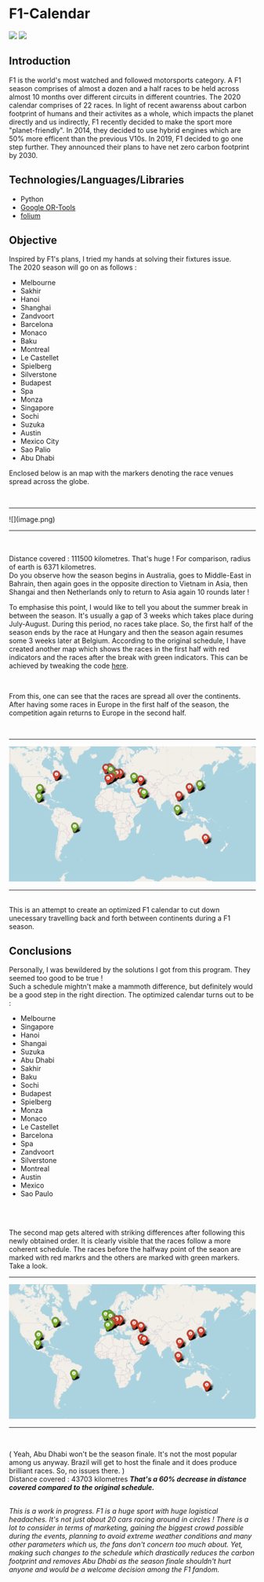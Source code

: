 # F1-Calendar
[![](https://img.shields.io/badge/MADE%20WITH%20-Python-blueviolet)](https://www.python.org)
[![](https://img.shields.io/badge/Maintained%20%3F-Yes-brightgreen)](https://github.com/InvincibleJuggernaut/F1-Calendar)

<h2>Introduction</h2>
F1 is the world's most watched and followed motorsports category. A F1 season comprises of almost a dozen and a half races to be held across almost 10 months over different circuits in different countries. The 2020 calendar comprises of 22 races.
In light of recent awarenss about carbon footprint of humans and their activites as a whole, which impacts the planet directly and us indirectly, F1 recently decided to make the sport more "planet-friendly". In 2014, they decided to use hybrid engines which are 50% more efficent than the previous V10s.
In 2019, F1 decided to go one step further. They announced their plans to have net zero carbon footprint by 2030.

<h2>Technologies/Languages/Libraries</h2>
<ul type="disc">
  <li>Python</li>
  <li><a href="https://developers.google.com/optimization" target="_blank">Google OR-Tools</a></li>
  <li><a href="https://github.com/python-visualization/folium" target="_blank">folium</a></li>
 </ul>

<h2>Objective</h2>
Inspired by F1's plans, I tried my hands at solving their fixtures issue. 
<br>
The 2020 season will go on as follows :<br>

<ul type="disc">
  <li>Melbourne</li>
  <li>Sakhir</li>
  <li>Hanoi</li>
  <li>Shanghai</li>
  <li>Zandvoort</li>
  <li>Barcelona</li>
  <li>Monaco</li>
  <li>Baku</li>
  <li>Montreal</li>
  <li>Le Castellet</li>
  <li>Spielberg</li>
  <li>Silverstone</li>
  <li>Budapest</li>
  <li>Spa</li>
  <li>Monza</li>
  <li>Singapore</li>
  <li>Sochi</li>
  <li>Suzuka</li>
  <li>Austin</li>
  <li>Mexico City</li>
  <li>Sao Palio</li>
  <li>Abu Dhabi</li>
  </ul>

<p>Enclosed below is an map with the markers denoting the race venues spread across the globe.</p>
<br>
<hr>
![](image.png)
<hr>
<br>

  <br>
Distance covered : 111500 kilometres. That's huge ! For comparison, radius of earth is 6371 kilometres.<br>
Do you observe how the season begins in Australia, goes to Middle-East in Bahrain, then again goes in the opposite direction to Vietnam in Asia, then Shangai and then Netherlands only to return to Asia again 10 rounds later !<br>

<p> To emphasise this point, I would like to tell you about the summer break in between the season. It's usually a gap of 3 weeks which takes place during July-August. During this period, no races take place. So, the first half of the season ends by the race at Hungary and then the season again resumes some 3 weeks later at Belgium. According to the original schedule, I have created another map which shows the races in the first half with red indicators and the races after the break with green indicators. This can be achieved by tweaking the code <a href= "plotter.py">here</a>.</p>
<br>
<p>From this, one can see that the races are spread all over the continents. After having some races in Europe in the first half of the season, the competition again returns to Europe in the second half.</p>
<br>
<hr>
<img src="Races before-after the break.PNG">
<hr>
<br>
This is an attempt to create an optimized F1 calendar to cut down unecessary travelling back and forth between continents during a F1 season. 


<h2>Conclusions</h2>
Personally, I was bewildered by the solutions I got from this program. They seemed too good to be true !  <br>
Such a schedule mightn't make a mammoth difference, but definitely would be a good step in the right direction. The optimized calendar turns out to be : <br>
<ul type="disc">
<li>Melbourne</li>
<li>Singapore</li>
<li>Hanoi</li>
<li>Shangai</li>
<li>Suzuka</li>
<li>Abu Dhabi</li>
<li>Sakhir</li>
<li>Baku</li>
<li>Sochi</li>
<li>Budapest</li>
<li>Spielberg</li>
<li>Monza</li>
<li>Monaco</li>
<li>Le Castellet</li>
<li>Barcelona</li>
<li>Spa</li>
<li>Zandvoort</li>
<li>Silverstone</li>
<li>Montreal</li>
<li>Austin</li>
<li>Mexico</li>
<li>Sao Paulo</li>
  </ul>
<br>
<br>
<p> The second map gets altered with striking differences after following this newly obtained order. It is clearly visible that the races follow a more coherent schedule. The races before the halfway point of the seaon are marked with red markrs and the others are marked with green markers. Take a look.
<br>
<hr>
<img src="Improved Races before-after the break.PNG">
<hr>
<br>

( Yeah, Abu Dhabi won't be the season finale. It's not the most popular among us anyway. Brazil will get to host the finale and it does produce brilliant races. So, no issues there. )<br>
Distance covered : 43703 kilometres
<b><i>That's a 60% decrease in distance covered compared to the original schedule.</i></b><br>
<br>

<i>This is a work in progress. F1 is a huge sport with huge logistical headaches. It's not just about 20 cars racing around in circles ! There is a lot to consider in terms of marketing, gaining the biggest crowd possible during the events, planning to avoid extreme weather conditions and many other parameters which us, the fans don't concern too much about. Yet, making such changes to the schedule which drastically reduces the carbon footprint and removes Abu Dhabi as the season finale shouldn't hurt anyone and would be a welcome decision among the F1 fandom.</i>
  


